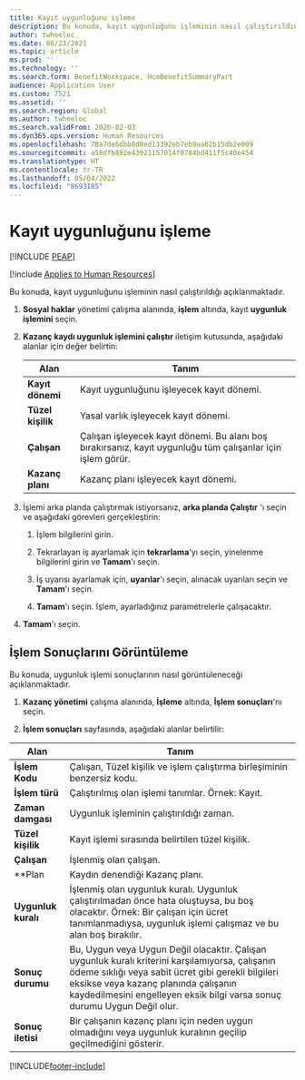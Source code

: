 ```yaml
---
title: Kayıt uygunluğunu işleme
description: Bu konuda, kayıt uygunluğunu işleminin nasıl çalıştırıldığı açıklanmaktadır.
author: twheeloc
ms.date: 08/23/2021
ms.topic: article
ms.prod: ''
ms.technology: ''
ms.search.form: BenefitWorkspace, HcmBenefitSummaryPart
audience: Application User
ms.custom: 7521
ms.assetid: ''
ms.search.region: Global
ms.author: twheeloc
ms.search.validFrom: 2020-02-03
ms.dyn365.ops.version: Human Resources
ms.openlocfilehash: 78a7de6dbb8d8ed13392eb7eb9aa02b15db2e009
ms.sourcegitcommit: a58dfb892e43921157014f0784bd411f5c40e454
ms.translationtype: HT
ms.contentlocale: tr-TR
ms.lasthandoff: 05/04/2022
ms.locfileid: "8693185"
---
```

# <a name="process-enrollment-eligibility"></a>Kayıt uygunluğunu işleme


[!INCLUDE [PEAP](../includes/peap-2.md)]

[!include [Applies to Human Resources](../includes/applies-to-hr.md)]

Bu konuda, kayıt uygunluğunu işleminin nasıl çalıştırıldığı açıklanmaktadır.

1. **Sosyal haklar** yönetimi çalışma alanında, **işlem** altında, kayıt **uygunluk işlemini** seçin.

2. **Kazanç kaydı uygunluk işlemini çalıştır** iletişim kutusunda, aşağıdaki alanlar için değer belirtin:

   | Alan | Tanım |
   | --- | --- |
   | **Kayıt dönemi** | Kayıt uygunluğunu işleyecek kayıt dönemi. |
   | **Tüzel kişilik** | Yasal varlık işleyecek kayıt dönemi. |
   | **Çalışan** | Çalışan işleyecek kayıt dönemi. Bu alanı boş bırakırsanız, kayıt uygunluğu tüm çalışanlar için işlem görür. |
   | **Kazanç planı** | Kazanç planı işleyecek kayıt dönemi.

3. İşlemi arka planda çalıştırmak istiyorsanız, **arka planda Çalıştır** 'ı seçin ve aşağıdaki görevleri gerçekleştirin:

   1. İşlem bilgilerini girin.

   2. Tekrarlayan iş ayarlamak için **tekrarlama**'yı seçin, yinelenme bilgilerini girin ve **Tamam**'ı seçin.

   3. İş uyarısı ayarlamak için, **uyarılar**'ı seçin, alınacak uyarıları seçin ve **Tamam**'ı seçin.

   4. **Tamam**'ı seçin. İşlem, ayarladığınız parametrelerle çalışacaktır.

4. **Tamam**'ı seçin.

## <a name="view-process-results"></a>İşlem Sonuçlarını Görüntüleme

Bu konuda, uygunluk işlemi sonuçlarının nasıl görüntüleneceği açıklanmaktadır.

1.  **Kazanç yönetimi** çalışma alanında, **İşleme** altında, **İşlem sonuçları**'nı seçin.

2.  **İşlem sonuçları** sayfasında, aşağıdaki alanlar belirtilir:

   | Alan | Tanım |
   | --- | --- |
   | **İşlem Kodu** | Çalışan, Tüzel kişilik ve işlem çalıştırma birleşiminin benzersiz kodu. |
   | **İşlem türü** | Çalıştırılmış olan işlemi tanımlar. Örnek: Kayıt. |
   | **Zaman damgası** | Uygunluk işleminin çalıştırıldığı zaman. |
   | **Tüzel kişilik** | Kayıt işlemi sırasında belirtilen tüzel kişilik. |
   | **Çalışan** | İşlenmiş olan çalışan. |
   | **Plan | Kaydın denendiği Kazanç planı. |
   | **Uygunluk kuralı** | İşlenmiş olan uygunluk kuralı. Uygunluk çalıştırılmadan önce hata oluştuysa, bu boş olacaktır. Örnek: Bir çalışan için ücret tanımlanmadıysa, uygunluk işlemi çalışmaz ve bu alan boş bırakılır. |
   | **Sonuç durumu** | Bu, Uygun veya Uygun Değil olacaktır. Çalışan uygunluk kuralı kriterini karşılamıyorsa, çalışanın ödeme sıklığı veya sabit ücret gibi gerekli bilgileri eksikse veya kazanç planında çalışanın kaydedilmesini engelleyen eksik bilgi varsa sonuç durumu Uygun Değil olur. |
   | **Sonuç iletisi** | Bir çalışanın kazanç planı için neden uygun olmadığını veya uygunluk kuralının geçilip geçilmediğini gösterir. |



[!INCLUDE[footer-include](../includes/footer-banner.md)]
